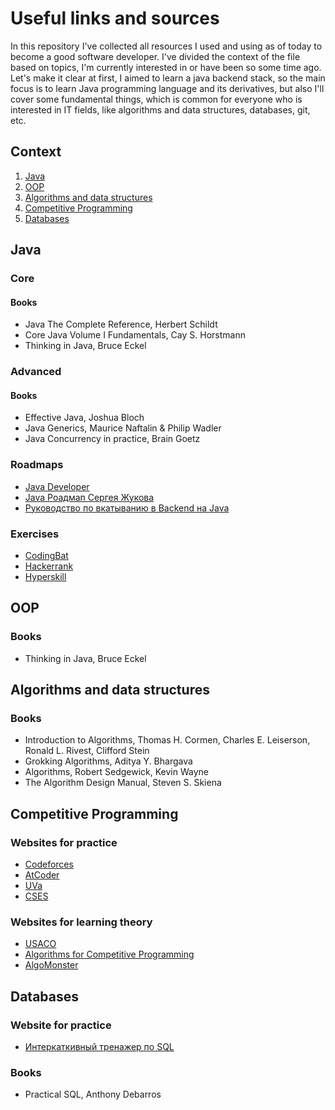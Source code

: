 # Useful links and sources
In this repository I've collected all resources I used and using as of today to become a good software developer. I've divided the context of the file based on topics, I'm currently interested in or have been so some time ago. Let's make it clear at first, I aimed to learn a java backend stack, so the main focus is to learn Java programming language and its derivatives, but also I'll cover some fundamental things, which is common for everyone who is interested in IT fields, like algorithms and data structures, databases, git, etc. 

## Context
1. [Java](#java)
2. [OOP](#oop)
3. [Algorithms and data structures](#algorithms-and-data-structures)
4. [Competitive Programming](#competitive-programming)
5. [Databases](#databases)

## Java
### Core
#### Books
- Java The Complete Reference, Herbert Schildt
- Core Java Volume I Fundamentals, Cay S. Horstmann
- Thinking in Java, Bruce Eckel
### Advanced
#### Books
- Effective Java, Joshua Bloch
- Java Generics, Maurice Naftalin & Philip Wadler
- Java Concurrency in practice, Brain Goetz

### Roadmaps
- [Java Developer](https://roadmap.sh/java)
- [Java Роадмап Сергея Жукова](https://zhukovsd.github.io/java-backend-learning-course/)
- [Руководство по вкатыванию в Backend на Java](https://eightm.github.io/JavaBackendStartGuide/)

### Exercises
- [CodingBat](https://codingbat.com/java)
- [Hackerrank](https://www.hackerrank.com/domains/java)
- [Hyperskill](https://hyperskill.org/)

## OOP
### Books
- Thinking in Java, Bruce Eckel

## Algorithms and data structures
### Books
- Introduction to Algorithms, Thomas H. Cormen, Charles E. Leiserson, Ronald L. Rivest, Clifford Stein
- Grokking Algorithms, Aditya Y. Bhargava
- Algorithms, Robert Sedgewick, Kevin Wayne
- The Algorithm Design Manual, Steven S. Skiena

## Competitive Programming
### Websites for practice
- [Codeforces](https://codeforces.com/)
- [AtCoder](https://atcoder.jp/home)
- [UVa](https://onlinejudge.org/index.php)
- [CSES](https://cses.fi/)
### Websites for learning theory
- [USACO](https://usaco.guide/)
- [Algorithms for Competitive Programming](https://cp-algorithms.com/)
- [AlgoMonster](https://algo.monster/)

## Databases
### Website for practice
- [Интеркаткивный тренажер по SQL](https://stepik.org/course/63054/syllabus)
### Books
- Practical SQL, Anthony Debarros


<!-- ## Git

## Competative Programming  -->
